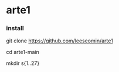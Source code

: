 # arte1



### install

git clone https://github.com/leeseomin/arte1

cd arte1-main

mkdir s{1..27}

